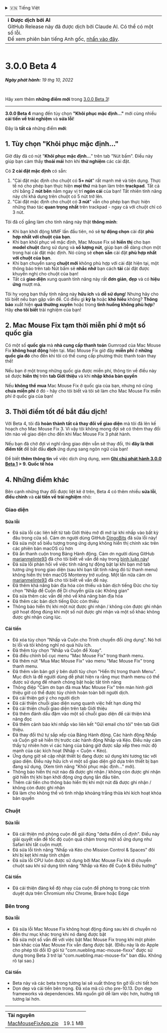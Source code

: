 <details>
<summary>🇻🇳 Tiếng Việt</summary>

[🇬🇧 English (GitHub)](https://github.com/noah-nuebling/mac-mouse-fix/releases/tag/3.0.0-Beta-4)\
[🇦🇩 Català](https://redirect.macmousefix.com/?target=mmf-release&tag=3.0.0-Beta-4&locale=ca)\
[🇩🇪 Deutsch](https://redirect.macmousefix.com/?target=mmf-release&tag=3.0.0-Beta-4&locale=de)\
[🇪🇸 Español](https://redirect.macmousefix.com/?target=mmf-release&tag=3.0.0-Beta-4&locale=es)\
[🇫🇷 Français](https://redirect.macmousefix.com/?target=mmf-release&tag=3.0.0-Beta-4&locale=fr)\
[🇮🇩 Indonesia](https://redirect.macmousefix.com/?target=mmf-release&tag=3.0.0-Beta-4&locale=id)\
[🇮🇹 Italiano](https://redirect.macmousefix.com/?target=mmf-release&tag=3.0.0-Beta-4&locale=it)\
[🇭🇺 Magyar](https://redirect.macmousefix.com/?target=mmf-release&tag=3.0.0-Beta-4&locale=hu)\
[🇳🇱 Nederlands](https://redirect.macmousefix.com/?target=mmf-release&tag=3.0.0-Beta-4&locale=nl)\
[🇵🇱 Polski](https://redirect.macmousefix.com/?target=mmf-release&tag=3.0.0-Beta-4&locale=pl)\
[🇧🇷 Português (Brasil)](https://redirect.macmousefix.com/?target=mmf-release&tag=3.0.0-Beta-4&locale=pt-BR)\
[🇵🇹 Português (Portugal)](https://redirect.macmousefix.com/?target=mmf-release&tag=3.0.0-Beta-4&locale=pt-PT)\
[🇷🇴 Română](https://redirect.macmousefix.com/?target=mmf-release&tag=3.0.0-Beta-4&locale=ro)\
[🇸🇪 Svenska](https://redirect.macmousefix.com/?target=mmf-release&tag=3.0.0-Beta-4&locale=sv)\
**🇻🇳 Tiếng Việt**\
[🇹🇷 Türkçe](https://redirect.macmousefix.com/?target=mmf-release&tag=3.0.0-Beta-4&locale=tr)\
[🇨🇿 Čeština](https://redirect.macmousefix.com/?target=mmf-release&tag=3.0.0-Beta-4&locale=cs)\
[🇬🇷 Ελληνικά](https://redirect.macmousefix.com/?target=mmf-release&tag=3.0.0-Beta-4&locale=el)\
[🇷🇺 Русский](https://redirect.macmousefix.com/?target=mmf-release&tag=3.0.0-Beta-4&locale=ru)\
[🇺🇦 Українська](https://redirect.macmousefix.com/?target=mmf-release&tag=3.0.0-Beta-4&locale=uk)\
[🇮🇱 עברית](https://redirect.macmousefix.com/?target=mmf-release&tag=3.0.0-Beta-4&locale=he)\
[🇸🇦 العربية](https://redirect.macmousefix.com/?target=mmf-release&tag=3.0.0-Beta-4&locale=ar)\
[🇮🇳 हिन्दी](https://redirect.macmousefix.com/?target=mmf-release&tag=3.0.0-Beta-4&locale=hi)\
[🇹🇭 ไทย](https://redirect.macmousefix.com/?target=mmf-release&tag=3.0.0-Beta-4&locale=th)\
[🇨🇳 中文 (简体)](https://redirect.macmousefix.com/?target=mmf-release&tag=3.0.0-Beta-4&locale=zh-Hans)\
[🇨🇳 中文 (繁體)](https://redirect.macmousefix.com/?target=mmf-release&tag=3.0.0-Beta-4&locale=zh-Hant)\
[🇭🇰 中文（香港)](https://redirect.macmousefix.com/?target=mmf-release&tag=3.0.0-Beta-4&locale=zh-HK)\
[🇯🇵 日本語](https://redirect.macmousefix.com/?target=mmf-release&tag=3.0.0-Beta-4&locale=ja)\
[🇰🇷 한국어](https://redirect.macmousefix.com/?target=mmf-release&tag=3.0.0-Beta-4&locale=ko)\
[Help translate Mac Mouse Fix to different languages!](https://github.com/noah-nuebling/mac-mouse-fix/discussions/731)
</details>
<table align=><td>
<b>ℹ️ Được dịch bởi AI</b><br>
GitHub Release này đã được dịch bởi Claude AI. Có thể có một số lỗi.<br>
Để xem phiên bản tiếng Anh gốc, <a href="https://github.com/noah-nuebling/mac-mouse-fix/releases/tag/3.0.0-Beta-4">nhấn vào đây</a>.
</td></table>

<table></table>

# 3.0.0 Beta 4
***Ngày phát hành:** 19 thg 10, 2022*

<br>

Hãy xem thêm **những điểm mới** trong [3.0.0 Beta 3](https://redirect.macmousefix.com/?target=mmf-release&tag=3.0.0-Beta-3&locale=vi)!

---

**3.0.0 Beta 4** mang đến tùy chọn **"Khôi phục mặc định..."** mới cùng nhiều **cải tiến về trải nghiệm** và **sửa lỗi**!

Đây là **tất cả** những điểm **mới**:

## 1. Tùy chọn "Khôi phục mặc định..."

Giờ đây đã có nút "**Khôi phục mặc định...**" trên tab "Nút bấm".
Điều này giúp bạn cảm thấy **thoải mái** hơn khi **thử nghiệm** các cài đặt.

Có **2 cài đặt mặc định** có sẵn:

1. "Cài đặt mặc định cho chuột có **5+ nút**" rất mạnh mẽ và tiện dụng. Thực tế nó cho phép bạn thực hiện **mọi thứ** mà bạn làm trên **trackpad**. Tất cả chỉ bằng 2 **nút bên** nằm ngay vị trí **ngón cái** của bạn! Tất nhiên tính năng này chỉ khả dụng trên chuột có 5 nút trở lên.
2. "Cài đặt mặc định cho chuột có **3 nút**" vẫn cho phép bạn thực hiện những thao tác **quan trọng nhất** trên trackpad - ngay cả với chuột chỉ có 3 nút.

Tôi đã cố gắng làm cho tính năng này thật **thông minh**:

- Khi bạn khởi động MMF lần đầu tiên, nó sẽ **tự động chọn** cài đặt **phù hợp nhất với chuột của bạn**.
- Khi bạn khôi phục về mặc định, Mac Mouse Fix sẽ **hiển thị** cho bạn **model chuột** đang sử dụng và **số lượng nút**, giúp bạn dễ dàng chọn một trong hai cài đặt mặc định. Nó cũng sẽ **chọn sẵn** cài đặt **phù hợp nhất với chuột của bạn**.
- Khi bạn chuyển sang **chuột mới** không phù hợp với cài đặt hiện tại, một thông báo trên tab Nút bấm sẽ **nhắc nhở** bạn cách **tải** cài đặt được khuyến nghị cho chuột của bạn!
- Tất cả **giao diện** xung quanh tính năng này rất **đơn giản**, **đẹp** và có **hiệu ứng** mượt mà.

Tôi hy vọng bạn thấy tính năng này **hữu ích** và **dễ sử dụng**! Nhưng hãy cho tôi biết nếu bạn gặp vấn đề.
Có điều gì **kỳ lạ** hoặc **khó hiểu** không? **Thông báo** xuất hiện **quá thường xuyên** hoặc trong **tình huống không phù hợp**? Hãy **cho tôi biết** trải nghiệm của bạn!

## 2. Mac Mouse Fix tạm thời miễn phí ở một số quốc gia

Có một số **quốc gia** mà **nhà cung cấp thanh toán** Gumroad của Mac Mouse Fix **không hoạt động** hiện tại.
Mac Mouse Fix giờ đây **miễn phí** ở **những quốc gia đó** cho đến khi tôi có thể cung cấp phương thức thanh toán thay thế!

Nếu bạn ở một trong những quốc gia được miễn phí, thông tin về điều này sẽ được **hiển thị** trên **tab Giới thiệu** và khi **nhập khóa bản quyền**

Nếu **không thể mua** Mac Mouse Fix ở quốc gia của bạn, nhưng nó cũng **chưa miễn phí** ở đó - hãy cho tôi biết và tôi sẽ làm cho Mac Mouse Fix miễn phí ở quốc gia của bạn!

## 3. Thời điểm tốt để bắt đầu dịch!

Với Beta 4, tôi đã **hoàn thành tất cả thay đổi về giao diện** mà tôi đã lên kế hoạch cho Mac Mouse Fix 3. Vì vậy tôi không mong đợi sẽ có thêm thay đổi lớn nào về giao diện cho đến khi Mac Mouse Fix 3 phát hành.

Nếu bạn đã chờ đợi vì nghĩ rằng giao diện vẫn sẽ thay đổi, thì **đây là thời điểm tốt** để bắt đầu **dịch** ứng dụng sang ngôn ngữ của bạn!

Để biết **thêm thông tin** về việc dịch ứng dụng, xem **[Ghi chú phát hành 3.0.0 Beta 1](https://redirect.macmousefix.com/?target=mmf-release&tag=3.0.0-Beta-1.1&locale=vi) > 9. Quốc tế hóa**

## 4. Những điểm khác

Bên cạnh những thay đổi được liệt kê ở trên, Beta 4 có thêm nhiều **sửa lỗi**, **điều chỉnh** và **cải tiến về trải nghiệm** nhỏ:

### Giao diện

#### Sửa lỗi

- Đã sửa lỗi các liên kết từ tab Giới thiệu mở đi mở lại khi nhấp vào bất kỳ đâu trong cửa sổ. Cảm ơn người dùng GitHub [DingoBits](https://github.com/DingoBits) đã sửa lỗi này!
- Đã sửa một số biểu tượng trong ứng dụng không hiển thị chính xác trên các phiên bản macOS cũ hơn
- Đã ẩn thanh cuộn trong Bảng Hành động. Cảm ơn người dùng GitHub [marianmelinte93](https://github.com/marianmelinte93) đã cho tôi biết về vấn đề này trong [bình luận này](https://github.com/noah-nuebling/mac-mouse-fix/discussions/366#discussioncomment-3728994)!
- Đã sửa lỗi phản hồi về việc tính năng tự động bật lại khi bạn mở tab tương ứng trong giao diện (sau khi bạn tắt tính năng đó từ thanh menu) không hiển thị trên macOS Monterey trở xuống. Một lần nữa cảm ơn [marianmelinte93](https://github.com/marianmelinte93) đã cho tôi biết về vấn đề này.
- Đã thêm khả năng bản địa hóa còn thiếu và bản dịch tiếng Đức cho tùy chọn "Nhấp để Cuộn để Di chuyển giữa các Không gian"
- Đã sửa thêm các vấn đề nhỏ về khả năng bản địa hóa
- Đã thêm các bản dịch tiếng Đức còn thiếu
- Thông báo hiển thị khi một nút được ghi nhận / không còn được ghi nhận giờ hoạt động đúng khi một số nút được ghi nhận và một số khác không được ghi nhận cùng lúc.

#### Cải tiến

- Đã xóa tùy chọn "Nhấp và Cuộn cho Trình chuyển đổi ứng dụng". Nó hơi bị lỗi và tôi không nghĩ nó quá hữu ích.
- Đã thêm tùy chọn "Nhấp và Cuộn để Xoay".
- Đã điều chỉnh bố cục menu "Mac Mouse Fix" trong thanh menu.
- Đã thêm nút "Mua Mac Mouse Fix" vào menu "Mac Mouse Fix" trong thanh menu.
- Đã thêm văn bản gợi ý bên dưới tùy chọn "Hiển thị trong thanh Menu". Mục đích là để người dùng dễ phát hiện ra rằng mục thanh menu có thể được sử dụng để nhanh chóng bật hoặc tắt tính năng
- Thông điệp "Cảm ơn bạn đã mua Mac Mouse Fix" trên màn hình giới thiệu giờ có thể được tùy chỉnh hoàn toàn bởi người dịch.
- Đã cải thiện gợi ý cho người dịch
- Đã cải thiện chuỗi giao diện xung quanh việc hết hạn dùng thử
- Đã cải thiện chuỗi giao diện trên tab Giới thiệu
- Đã thêm đánh dấu đậm vào một số chuỗi giao diện để cải thiện khả năng đọc
- Đã thêm cảnh báo khi nhấp vào liên kết "Gửi email cho tôi" trên tab Giới thiệu.
- Đã thay đổi thứ tự sắp xếp của Bảng Hành động. Các hành động Nhấp và Cuộn giờ sẽ hiển thị trước các hành động Nhấp và Kéo. Điều này cảm thấy tự nhiên hơn vì các hàng của bảng giờ được sắp xếp theo mức độ mạnh của các kích hoạt (Nhấp < Cuộn < Kéo).
- Ứng dụng giờ sẽ cập nhật thiết bị đang được sử dụng khi tương tác với giao diện. Điều này hữu ích vì một số giao diện giờ dựa trên thiết bị bạn đang sử dụng. (Xem tính năng "Khôi phục mặc định..." mới).
- Thông báo hiển thị nút nào đã được ghi nhận / không còn được ghi nhận giờ hiển thị khi bạn khởi động ứng dụng lần đầu tiên.
- Thêm cải tiến cho thông báo hiển thị khi một nút đã được ghi nhận / không còn được ghi nhận
- Đã làm cho không thể vô tình nhập khoảng trắng thừa khi kích hoạt khóa bản quyền

### Chuột

#### Sửa lỗi

- Đã cải thiện mô phỏng cuộn để gửi đúng "delta điểm cố định". Điều này giải quyết vấn đề tốc độ cuộn quá chậm trong một số ứng dụng như Safari khi tắt cuộn mượt.
- Đã sửa lỗi tính năng "Nhấp và Kéo cho Mission Control & Spaces" đôi khi bị kẹt khi máy tính chậm
- Đã sửa lỗi CPU luôn được sử dụng bởi Mac Mouse Fix khi di chuyển chuột sau khi sử dụng tính năng "Nhấp và Kéo để Cuộn & Điều hướng"

#### Cải tiến

- Đã cải thiện đáng kể độ nhạy của cuộn để phóng to trong các trình duyệt dựa trên Chromium như Chrome, Brave hoặc Edge

### Bên trong

#### Sửa lỗi

- Đã sửa lỗi Mac Mouse Fix không hoạt động đúng sau khi di chuyển nó đến thư mục khác trong khi nó đang được bật
- Đã sửa một số vấn đề với việc bật Mac Mouse Fix trong khi một phiên bản khác của Mac Mouse Fix vẫn đang được bật. (Điều này là do Apple cho phép tôi đổi ID gói từ "com.nuebling.mac-mouse-fixxx" được sử dụng trong Beta 3 trở lại "com.nuebling.mac-mouse-fix" ban đầu. Không rõ tại sao.)

#### Cải tiến

- Beta này và các beta trong tương lai sẽ xuất thông tin gỡ lỗi chi tiết hơn
- Dọn dẹp và cải tiến bên trong. Đã xóa mã cũ cho pre-10.13. Dọn dẹp frameworks và dependencies. Mã nguồn giờ dễ làm việc hơn, hướng tới tương lai hơn.

---

<table align="start">
<tr>
    <td colspan=2>
        <b>Tài nguyên</b>
    </td>
</tr>
<tr>
    <td><a href="https://github.com/noah-nuebling/mac-mouse-fix/releases/download/3.0.0-Beta-4/MacMouseFixApp.zip">MacMouseFixApp.zip</a></td>
    <td>19.1 MB</td>
</tr>
</table>